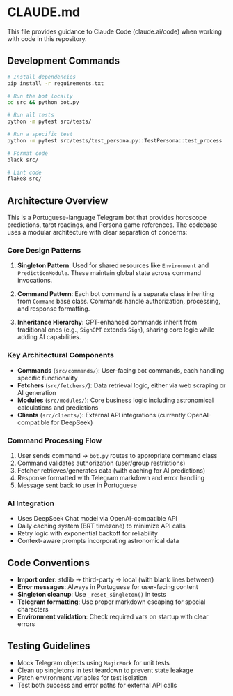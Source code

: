 # CLAUDE.md

This file provides guidance to Claude Code (claude.ai/code) when working with code in this repository.

## Development Commands

```bash
# Install dependencies
pip install -r requirements.txt

# Run the bot locally
cd src && python bot.py

# Run all tests
python -m pytest src/tests/

# Run a specific test
python -m pytest src/tests/test_persona.py::TestPersona::test_process

# Format code
black src/

# Lint code
flake8 src/
```

## Architecture Overview

This is a Portuguese-language Telegram bot that provides horoscope predictions, tarot readings, and Persona game references. The codebase uses a modular architecture with clear separation of concerns:

### Core Design Patterns

1. **Singleton Pattern**: Used for shared resources like `Environment` and `PredictionModule`. These maintain global state across command invocations.

2. **Command Pattern**: Each bot command is a separate class inheriting from `Command` base class. Commands handle authorization, processing, and response formatting.

3. **Inheritance Hierarchy**: GPT-enhanced commands inherit from traditional ones (e.g., `SignGPT` extends `Sign`), sharing core logic while adding AI capabilities.

### Key Architectural Components

- **Commands** (`src/commands/`): User-facing bot commands, each handling specific functionality
- **Fetchers** (`src/fetchers/`): Data retrieval logic, either via web scraping or AI generation
- **Modules** (`src/modules/`): Core business logic including astronomical calculations and predictions
- **Clients** (`src/clients/`): External API integrations (currently OpenAI-compatible for DeepSeek)

### Command Processing Flow

1. User sends command → `bot.py` routes to appropriate command class
2. Command validates authorization (user/group restrictions)
3. Fetcher retrieves/generates data (with caching for AI predictions)
4. Response formatted with Telegram markdown and error handling
5. Message sent back to user in Portuguese

### AI Integration

- Uses DeepSeek Chat model via OpenAI-compatible API
- Daily caching system (BRT timezone) to minimize API calls
- Retry logic with exponential backoff for reliability
- Context-aware prompts incorporating astronomical data

## Code Conventions

- **Import order**: stdlib → third-party → local (with blank lines between)
- **Error messages**: Always in Portuguese for user-facing content
- **Singleton cleanup**: Use `_reset_singleton()` in tests
- **Telegram formatting**: Use proper markdown escaping for special characters
- **Environment validation**: Check required vars on startup with clear errors

## Testing Guidelines

- Mock Telegram objects using `MagicMock` for unit tests
- Clean up singletons in test teardown to prevent state leakage
- Patch environment variables for test isolation
- Test both success and error paths for external API calls